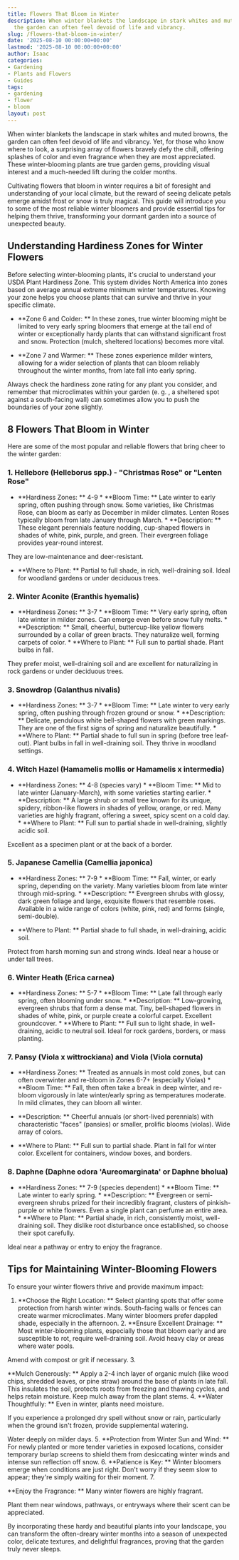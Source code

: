 ```yaml
---
title: Flowers That Bloom in Winter
description: When winter blankets the landscape in stark whites and muted browns,
  the garden can often feel devoid of life and vibrancy.
slug: /flowers-that-bloom-in-winter/
date: '2025-08-10 00:00:00+00:00'
lastmod: '2025-08-10 00:00:00+00:00'
author: Isaac
categories:
- Gardening
- Plants and Flowers
- Guides
tags:
- gardening
- flower
- bloom
layout: post
---
```

When winter blankets the landscape in stark whites and muted browns, the garden can often feel devoid of life and vibrancy. Yet, for those who know where to look, a surprising array of flowers bravely defy the chill, offering splashes of color and even fragrance when they are most appreciated. These winter-blooming plants are true garden gems, providing visual interest and a much-needed lift during the colder months.

Cultivating flowers that bloom in winter requires a bit of foresight and understanding of your local climate, but the reward of seeing delicate petals emerge amidst frost or snow is truly magical. This guide will introduce you to some of the most reliable winter bloomers and provide essential tips for helping them thrive, transforming your dormant garden into a source of unexpected beauty.

##  Understanding Hardiness Zones for Winter Flowers

Before selecting winter-blooming plants, it's crucial to understand your USDA Plant Hardiness Zone. This system divides North America into zones based on average annual extreme minimum winter temperatures. Knowing your zone helps you choose plants that can survive and thrive in your specific climate.

* **Zone 6 and Colder: ** In these zones, true winter blooming might be limited to very early spring bloomers that emerge at the tail end of winter or exceptionally hardy plants that can withstand significant frost and snow. Protection (mulch, sheltered locations) becomes more vital.

* **Zone 7 and Warmer: ** These zones experience milder winters, allowing for a wider selection of plants that can bloom reliably throughout the winter months, from late fall into early spring.

Always check the hardiness zone rating for any plant you consider, and remember that microclimates within your garden (e. g. , a sheltered spot against a south-facing wall) can sometimes allow you to push the boundaries of your zone slightly.

##  8 Flowers That Bloom in Winter

Here are some of the most popular and reliable flowers that bring cheer to the winter garden:

###  1. Hellebore (Helleborus spp.) - "Christmas Rose" or "Lenten Rose"

* **Hardiness Zones: ** 4-9 * **Bloom Time: ** Late winter to early spring, often pushing through snow. Some varieties, like Christmas Rose, can bloom as early as December in milder climates. Lenten Roses typically bloom from late January through March. * **Description: ** These elegant perennials feature nodding, cup-shaped flowers in shades of white, pink, purple, and green. Their evergreen foliage provides year-round interest.

They are low-maintenance and deer-resistant.

* **Where to Plant: ** Partial to full shade, in rich, well-draining soil. Ideal for woodland gardens or under deciduous trees.

###  2. Winter Aconite (Eranthis hyemalis)

* **Hardiness Zones: ** 3-7 * **Bloom Time: ** Very early spring, often late winter in milder zones. Can emerge even before snow fully melts. * **Description: ** Small, cheerful, buttercup-like yellow flowers surrounded by a collar of green bracts. They naturalize well, forming carpets of color. * **Where to Plant: ** Full sun to partial shade. Plant bulbs in fall.

They prefer moist, well-draining soil and are excellent for naturalizing in rock gardens or under deciduous trees.

###  3. Snowdrop (Galanthus nivalis)

* **Hardiness Zones: ** 3-7 * **Bloom Time: ** Late winter to very early spring, often pushing through frozen ground or snow. * **Description: ** Delicate, pendulous white bell-shaped flowers with green markings. They are one of the first signs of spring and naturalize beautifully. * **Where to Plant: ** Partial shade to full sun in spring (before tree leaf-out). Plant bulbs in fall in well-draining soil. They thrive in woodland settings.

###  4. Witch Hazel (Hamamelis mollis or Hamamelis x intermedia)

* **Hardiness Zones: ** 4-8 (species vary) * **Bloom Time: ** Mid to late winter (January-March), with some varieties starting earlier. * **Description: ** A large shrub or small tree known for its unique, spidery, ribbon-like flowers in shades of yellow, orange, or red. Many varieties are highly fragrant, offering a sweet, spicy scent on a cold day. * **Where to Plant: ** Full sun to partial shade in well-draining, slightly acidic soil.

Excellent as a specimen plant or at the back of a border.

###  5. Japanese Camellia (Camellia japonica)

* **Hardiness Zones: ** 7-9 * **Bloom Time: ** Fall, winter, or early spring, depending on the variety. Many varieties bloom from late winter through mid-spring. * **Description: ** Evergreen shrubs with glossy, dark green foliage and large, exquisite flowers that resemble roses. Available in a wide range of colors (white, pink, red) and forms (single, semi-double).

* **Where to Plant: ** Partial shade to full shade, in well-draining, acidic soil.

Protect from harsh morning sun and strong winds. Ideal near a house or under tall trees.

###  6. Winter Heath (Erica carnea)

* **Hardiness Zones: ** 5-7 * **Bloom Time: ** Late fall through early spring, often blooming under snow. * **Description: ** Low-growing, evergreen shrubs that form a dense mat. Tiny, bell-shaped flowers in shades of white, pink, or purple create a colorful carpet. Excellent groundcover. * **Where to Plant: ** Full sun to light shade, in well-draining, acidic to neutral soil. Ideal for rock gardens, borders, or mass planting.

###  7. Pansy (Viola x wittrockiana) and Viola (Viola cornuta)

* **Hardiness Zones: ** Treated as annuals in most cold zones, but can often overwinter and re-bloom in Zones 6-7+ (especially Violas) * **Bloom Time: ** Fall, then often take a break in deep winter, and re-bloom vigorously in late winter/early spring as temperatures moderate. In mild climates, they can bloom all winter.

* **Description: ** Cheerful annuals (or short-lived perennials) with characteristic "faces" (pansies) or smaller, prolific blooms (violas). Wide array of colors.

* **Where to Plant: ** Full sun to partial shade. Plant in fall for winter color. Excellent for containers, window boxes, and borders.

###  8. Daphne (Daphne odora 'Aureomarginata' or Daphne bholua)

* **Hardiness Zones: ** 7-9 (species dependent) * **Bloom Time: ** Late winter to early spring. * **Description: ** Evergreen or semi-evergreen shrubs prized for their incredibly fragrant, clusters of pinkish-purple or white flowers. Even a single plant can perfume an entire area. * **Where to Plant: ** Partial shade, in rich, consistently moist, well-draining soil. They dislike root disturbance once established, so choose their spot carefully.

Ideal near a pathway or entry to enjoy the fragrance.

##  Tips for Maintaining Winter-Blooming Flowers

To ensure your winter flowers thrive and provide maximum impact:

1. **Choose the Right Location: ** Select planting spots that offer some protection from harsh winter winds. South-facing walls or fences can create warmer microclimates. Many winter bloomers prefer dappled shade, especially in the afternoon. 2. **Ensure Excellent Drainage: ** Most winter-blooming plants, especially those that bloom early and are susceptible to rot, require well-draining soil. Avoid heavy clay or areas where water pools.

Amend with compost or grit if necessary. 3.

**Mulch Generously: ** Apply a 2-4 inch layer of organic mulch (like wood chips, shredded leaves, or pine straw) around the base of plants in late fall. This insulates the soil, protects roots from freezing and thawing cycles, and helps retain moisture. Keep mulch away from the plant stems. 4. **Water Thoughtfully: ** Even in winter, plants need moisture.

If you experience a prolonged dry spell without snow or rain, particularly when the ground isn't frozen, provide supplemental watering.

Water deeply on milder days. 5. **Protection from Winter Sun and Wind: ** For newly planted or more tender varieties in exposed locations, consider temporary burlap screens to shield them from desiccating winter winds and intense sun reflection off snow. 6. **Patience is Key: ** Winter bloomers emerge when conditions are just right. Don't worry if they seem slow to appear; they're simply waiting for their moment. 7.

**Enjoy the Fragrance: ** Many winter flowers are highly fragrant.

Plant them near windows, pathways, or entryways where their scent can be appreciated.

By incorporating these hardy and beautiful plants into your landscape, you can transform the often-dreary winter months into a season of unexpected color, delicate textures, and delightful fragrances, proving that the garden truly never sleeps.